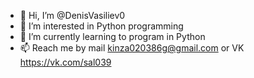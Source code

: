 - 👋 Hi, I’m @DenisVasiliev0
- 👀 I’m interested in Python programming
- 🌱 I’m currently learning to program in Python
- 📫 Reach me by mail kinza020386g@gmail.com or VK https://vk.com/sal039

<!---
DenisVasiliev0/DenisVasiliev0 is a ✨ special ✨ repository because its `README.md` (this file) appears on your GitHub profile.
You can click the Preview link to take a look at your changes.
--->
